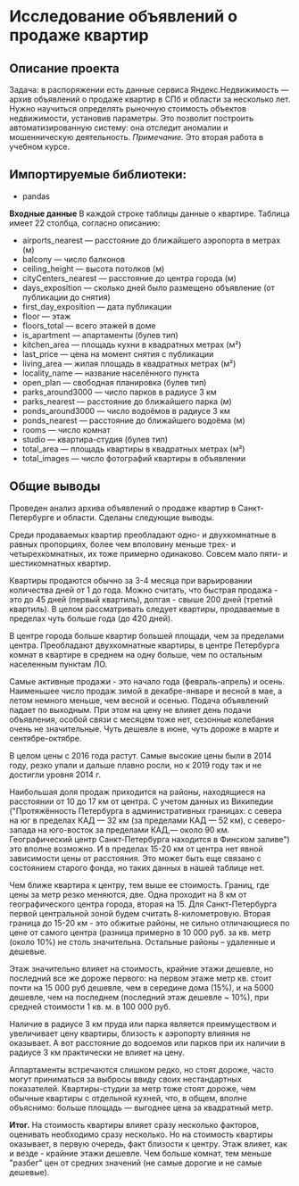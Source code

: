 # Исследование объявлений о продаже квартир

## Описание проекта

Задача: в распоряжении есть данные сервиса Яндекс.Недвижимость — архив объявлений о продаже квартир в СПб и области за несколько лет. Нужно научиться определять рыночную стоимость объектов недвижимости, установив параметры. Это позволит построить автоматизированную систему: она отследит аномалии и мошенническую деятельность.
*Примечание.* Это вторая работа в учебном курсе. 

## Импортируемые библиотеки:
- pandas

**Входные данные** 
В каждой строке таблицы данные о квартире. Таблица имеет 22 столбца, согласно описанию:
-	airports_nearest — расстояние до ближайшего аэропорта в метрах (м)
-	balcony — число балконов
-	ceiling_height — высота потолков (м)
-	cityCenters_nearest — расстояние до центра города (м)
-	days_exposition — сколько дней было размещено объявление (от публикации до снятия)
-	first_day_exposition — дата публикации
-	floor — этаж
-	floors_total — всего этажей в доме
-	is_apartment — апартаменты (булев тип)
-	kitchen_area — площадь кухни в квадратных метрах (м²)
-	last_price — цена на момент снятия с публикации
-	living_area — жилая площадь в квадратных метрах (м²)
-	locality_name — название населённого пункта
-	open_plan — свободная планировка (булев тип)
-	parks_around3000 — число парков в радиусе 3 км
-	parks_nearest — расстояние до ближайшего парка (м)
-	ponds_around3000 — число водоёмов в радиусе 3 км
-	ponds_nearest — расстояние до ближайшего водоёма (м)
-	rooms — число комнат
-	studio — квартира-студия (булев тип)
-	total_area — площадь квартиры в квадратных метрах (м²)
-	total_images — число фотографий квартиры в объявлении


## Общие выводы

Проведен анализ архива объявлений о продаже квартир в Санкт-Петербурге и области. Сделаны следующие выводы.

Среди продаваемых квартир преобладают одно- и двухкомнатные в равных пропорциях, более чем вполовину меньше трех- и четырехкомнатных, их тоже примерно одинаково. Совсем мало пяти- и шестикомнатных квартир.

Квартиры продаются обычно за 3-4 месяца при варьировании количества дней от 1 до года. Можно считать, что быстрая продажа - это до 45 дней (первый квартиль), долгая - свыше 200 дней (третий квартиль). В целом рассматривать следует квартиры, продаваемые в пределах чуть больше года (до 420 дней).

В центре города больше квартир большей площади, чем за пределами центра. Преобладают двухкомнатные квартиры, в центре Петербурга комнат в квартире в среднем на одну больше, чем по остальным населенным пунктам ЛО.

Самые активные продажи - это начало года (февраль-апрель) и осень. Наименьшее число продаж зимой в декабре-январе и весной в мае, а летом немного меньше, чем весной и осенью. Подача объявлений падает по выходным. При этом на цену не влияет день подачи объявления, особой связи с месяцем тоже нет, сезонные колебания очень не значительные. Чуть дешевле в июне, чуть дороже в марте и сентябре-октябре. 

В целом цены с 2016 года растут. Самые высокие цены были в 2014 году, резко упали и дальше плавно росли, но к 2019 году так и не достигли уровня 2014 г.

Наибольшая доля продаж приходится на районы, находящиеся на расстоянии от 10 до 17 км от центра. С учетом данных из Википедии ("Протяжённость Петербурга в административных границах: с севера на юг в пределах КАД — 32 км (за пределами КАД — 52 км), с северо-запада на юго-восток за пределами КАД,— около 90 км. Географический центр Санкт-Петербурга находится в Финском заливе") это вполне возможно. И в пределах 15-20 км от центра нет явной зависимости цены от расстояния. Это может быть еще связано с состоянием старого фонда, но таких данных в нашей таблице нет.

Чем ближе квартира к центру, тем выше ее стоимость. Границ, где цены за метр резко меняются, две. Одна проходит на 8 км от географического центра города, вторая на 15. Для Санкт-Петербурга первой центральной зоной будем считать 8-километровую. Вторая граница до 15-20 км - это обжитые районы, не сильно отличающиеся по цене от самого центра (разница примерно в 10 000 руб. за кв. метр (около 10%) не столь значительна. Остальные районы – удаленные и дешевые.

Этаж значительно влияет на стоимость, крайние этажи дешевле, но последний все же дороже первого: на первом этаже метр кв. стоит почти на 15 000 руб дешевле, чем в середине дома (15%), и на 5000 дешевле, чем на последнем (последний этаж дешевле ~ 10%), при средней стоимости 1 кв. м. в 100 000 руб. 

 
Наличие в радиусе 3 км пруда или парка является преимуществом и увеличивает цену квартиры, близость к аэропорту влияния не оказывает. А вот расстояние до водоемов или парков при их наличии в радиусе 3 км практически не влияет на цену. 

Аппартаменты встречаются слишком редко, но стоят дороже, часто могут приниматься за выбросы ввиду своих нестандартных показателей. Квартиры-студии за метр тоже стоят дороже, чем обычные квартиры с отдельной кухней, что, в общем, вполне объяснимо: больше площадь — выгоднее цена за квадратный метр.

**Итог.** На стоимость квартиры влияет сразу несколько факторов, оценивать необходимо сразу несколько. Но на стоимость квартиры оказывает, в первую очередь, факт близости к центру. Этаж влияет, как и везде - крайние этажи дешевле. Чем больше комнат, тем меньше "разбег" цен от средних значений (не самые дорогие и не самые дешевые). 
